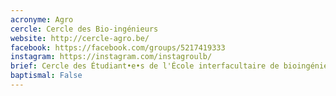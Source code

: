 ```yaml
---
acronyme: Agro
cercle: Cercle des Bio-ingénieurs
website: http://cercle-agro.be/
facebook: https://facebook.com/groups/5217419333
instagram: https://instagram.com/instagroulb/
brief: Cercle des Étudiant•e•s de l'École interfacultaire de bioingénieurs
baptismal: False
---
```

